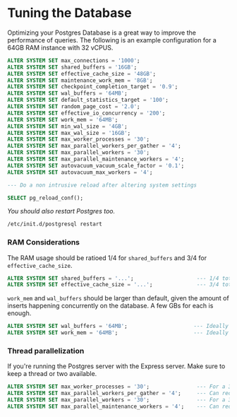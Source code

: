 # Tuning the Database

Optimizing your Postgres Database is a great way to improve the performance of queries. The following is an example configuration for a 64GB RAM instance with 32 vCPUS.

```sql
ALTER SYSTEM SET max_connections = '1000';
ALTER SYSTEM SET shared_buffers = '16GB';
ALTER SYSTEM SET effective_cache_size = '48GB';
ALTER SYSTEM SET maintenance_work_mem = '8GB';
ALTER SYSTEM SET checkpoint_completion_target = '0.9';
ALTER SYSTEM SET wal_buffers = '64MB';
ALTER SYSTEM SET default_statistics_target = '100';
ALTER SYSTEM SET random_page_cost = '2.0';
ALTER SYSTEM SET effective_io_concurrency = '200';
ALTER SYSTEM SET work_mem = '64MB';
ALTER SYSTEM SET min_wal_size = '4GB';
ALTER SYSTEM SET max_wal_size = '16GB';
ALTER SYSTEM SET max_worker_processes = '30';
ALTER SYSTEM SET max_parallel_workers_per_gather = '4';
ALTER SYSTEM SET max_parallel_workers = '30';
ALTER SYSTEM SET max_parallel_maintenance_workers = '4';
ALTER SYSTEM SET autovacuum_vacuum_scale_factor = '0.1';
ALTER SYSTEM SET autovacuum_max_workers = '4';

--- Do a non intrusive reload after altering system settings

SELECT pg_reload_conf();
```

*You should also restart Postgres too.*

```bash
/etc/init.d/postgresql restart
```

### RAM Considerations

The RAM usage should be ratioed 1/4 for `shared_buffers` and 3/4 for `effective_cache_size`.

```sql
ALTER SYSTEM SET shared_buffers = '...';                    --- 1/4 total RAM
ALTER SYSTEM SET effective_cache_size = '...';              --- 3/4 total RAM
```

`work_mem` and `wal_buffers` should be larger than default, given the amount of inserts happening concurrently on the database. A few GBs for each is enough.

```sql
ALTER SYSTEM SET wal_buffers = '64MB';                     --- Ideally 64MB
ALTER SYSTEM SET work_mem = '64MB';                        --- Ideally 64MB
```

### Thread parallelization

If you're running the Postgres server with the Express server. Make sure to keep a thread or two available.

```sql
ALTER SYSTEM SET max_worker_processes = '30';               --- For a 32 vCPU server 
ALTER SYSTEM SET max_parallel_workers_per_gather = '4';     --- Can reduce for less cores
ALTER SYSTEM SET max_parallel_workers = '30';               --- For a 32 vCPU server
ALTER SYSTEM SET max_parallel_maintenance_workers = '4';    --- Can reduce for less cores
```





